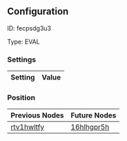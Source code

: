 # <nil>
## Configuration
ID:  fecpsdg3u3

Type: EVAL 


### Settings
| Setting | Value  |
| :------------------------ | ---------------------------------------- |
 




### Position
| Previous Nodes | Future Nodes |
| :------------- | ------------ |
| [rtv1hwltfy](./rtv1hwltfy.md) | [16hlhgpr5h](./16hlhgpr5h.md) |